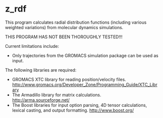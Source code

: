 # z_rdf
This program calculates radial distribution functions (including various weighted variations) from molecular dynamics simulations.

THIS PROGRAM HAS NOT BEEN THOROUGHLY TESTED!!!

Current limitations include:
* Only trajectories from the GROMACS simulation package can be used as input.

The following libraries are required:
* GROMACS XTC library for reading position/velocity files. 
  http://www.gromacs.org/Developer_Zone/Programming_Guide/XTC_Library
* The Armadillo library for matrix calculations. http://arma.sourceforge.net/
* The Boost libraries for input option parsing, 4D tensor calculations, lexical casting, and output formatting. 
  http://www.boost.org/
